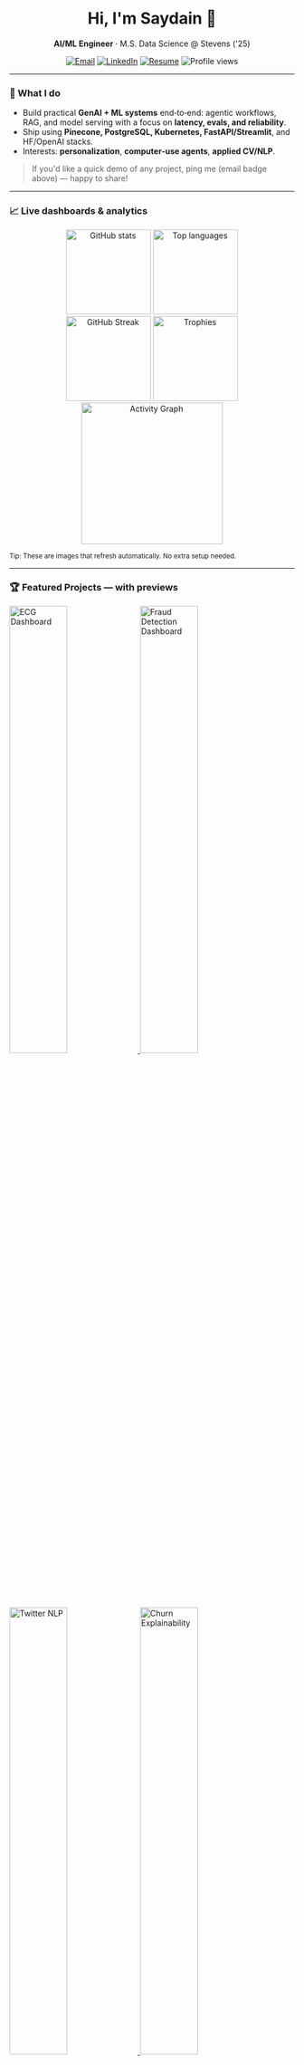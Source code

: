 <h1 align="center">Hi, I'm Saydain 👋</h1>
<p align="center"><b>AI/ML Engineer</b> · M.S. Data Science @ Stevens ('25)</p>
<p align="center">
  <a href="mailto:YOUR_EMAIL_HERE"><img alt="Email" src="https://img.shields.io/badge/Email-D14836?style=for-the-badge&logo=gmail&logoColor=white"></a>
  <a href="LINKEDIN_URL_HERE" target="_blank"><img alt="LinkedIn" src="https://img.shields.io/badge/LinkedIn-0A66C2?style=for-the-badge&logo=linkedin&logoColor=white"></a>
  <a href="RESUME_LINK_HERE" target="_blank"><img alt="Resume" src="https://img.shields.io/badge/Resume-6f42c1?style=for-the-badge&logo=readthedocs&logoColor=white"></a>
  <img alt="Profile views" src="https://komarev.com/ghpvc/?username=saydainsk&style=for-the-badge"/>
</p>

---

### 🚀 What I do

* Build practical **GenAI + ML systems** end‑to‑end: agentic workflows, RAG, and model serving with a focus on **latency, evals, and reliability**.
* Ship using **Pinecone, PostgreSQL, Kubernetes, FastAPI/Streamlit**, and HF/OpenAI stacks.
* Interests: **personalization**, **computer‑use agents**, **applied CV/NLP**.

> If you'd like a quick demo of any project, ping me (email badge above) — happy to share!

---

### 📈 Live dashboards & analytics

<div align="center">

<a href="https://github.com/anuraghazra/github-readme-stats"><img alt="GitHub stats" src="https://github-readme-stats.vercel.app/api?username=saydainsk&show_icons=true&rank_icon=github" height="150"></a> <a href="https://github.com/anuraghazra/github-readme-stats"><img alt="Top languages" src="https://github-readme-stats.vercel.app/api/top-langs/?username=saydainsk&layout=compact&langs_count=8" height="150"></a> <br/> <a href="https://github.com/DenverCoder1/github-readme-streak-stats"><img alt="GitHub Streak" src="https://streak-stats.demolab.com?user=saydainsk" height="150"></a> <a href="https://github.com/ryo-ma/github-profile-trophy"><img alt="Trophies" src="https://github-profile-trophy.vercel.app/?username=saydainsk" height="150"></a> <br/> <a href="https://github.com/Ashutosh00710/github-readme-activity-graph"><img alt="Activity Graph" src="https://github-readme-activity-graph.vercel.app/graph?username=saydainsk" height="250"></a>

</div>

<sub>Tip: These are images that refresh automatically. No extra setup needed.</sub>

---

### 🏆 Featured Projects — with previews

<p>
  <a href="https://github.com/saydainsk/ECG-Heart-Beat-Classification">
    <img src="assets/ecg-dashboard.png" alt="ECG Dashboard" width="45%"/>
  </a>
  <a href="https://github.com/saydainsk/Credit-Card-Fraud-Predictive-System">
    <img src="assets/fraud-dashboard.png" alt="Fraud Detection Dashboard" width="45%"/>
  </a>
</p>
<p>
  <a href="https://github.com/saydainsk/Twitter-Data-Sentimental-Analysis">
    <img src="assets/twitter-nlp.png" alt="Twitter NLP" width="45%"/>
  </a>
  <a href="https://github.com/saydainsk/Telecom-Churn-Prediction-with-PCA-and-Logistic-Regression">
    <img src="assets/churn-explain.png" alt="Churn Explainability" width="45%"/>
  </a>
</p>
<p>
  <a href="https://github.com/saydainsk/Agent-S">
    <img src="assets/agent-s-demo.gif" alt="Agent-S GUI Agent Demo" width="45%"/>
  </a>
  <a href="https://github.com/saydainsk/USC-Healthcare-Hackathon">
    <img src="assets/health-analytics.png" alt="Healthcare Analytics" width="45%"/>
  </a>
</p>

<sub>📂 Put PNG/GIF screenshots in <code>/assets</code> with the same names to light up the gallery (or rename here).</sub>

---

### 📚 Case studies (fast reads)

<details>
<summary><b>ECG Heartbeat Classification</b> — Arrhythmia detection with classic ML + NN</summary>

* **Problem:** Detect abnormal heartbeats from ECG segments (imbalanced classes).
* **Approach:** Feature engineering (RR intervals, morphology) → baseline models (LR, RF) → tuned XGBoost + simple NN → threshold tuning and cost‑sensitive evals.
* **Highlights:** >XX% F1 on minority class; calibration for clinical interpretability; clean EDA and error analysis.
* **Stack:** Python, scikit‑learn, XGBoost, NumPy, Pandas, Matplotlib.

```mermaid
flowchart LR
  A[Raw ECG] --> B[Preprocess & Segment]
  B --> C[Feature Eng]
  C --> D{Model Family}
  D -->|XGBoost| E[Train]
  D -->|NN| E
  E --> F[Eval: F1/ROC/PR]
  F --> G[Threshold/Calibrate]
```

</details>

<details>
<summary><b>Credit Card Fraud Predictive System</b> — End‑to‑end imbalanced learning</summary>

* **Problem:** Real‑time fraud detection under severe class imbalance.
* **Approach:** Robust preprocessing → stratified CV → cost‑sensitive models (XGB/LightGBM) → threshold search for business cost.
* **Highlights:** Lift at top‑k, PR‑AUC gains vs baseline, clear notebook + slides.
* **Stack:** Python, scikit‑learn, XGBoost, imbalanced‑learn.

```mermaid
flowchart LR
  A[Transactions Stream] --> B[Feature Store]
  B --> C[Model Serve]
  C --> D[Decision: Flag/Hold]
  D --> E[Analyst Review]
```

</details>

<details>
<summary><b>Agent‑S Experiments</b> — Multi‑agent GUI automation for mobile QA</summary>

* **Problem:** Automate Android UI tasks (Wi‑Fi toggles, calendar events) with tool‑using agents.
* **Approach:** Planner → Executor → Verifier loop; structured logs; replayable tests; visual renderer.
* **Highlights:** Self‑check + recovery, modular tasks (`settings_wifi`, `calendar_create`).
* **Stack:** Python, asyncio, PIL, custom in‑memory AndroidEnv.

```mermaid
sequenceDiagram
  participant Planner
  participant Executor
  participant Env as AndroidEnv
  participant Verifier
  Planner->>Executor: Plan actions
  Executor->>Env: Tap/Type/Swipe
  Env-->>Executor: New UI state
  Executor->>Verifier: Trace + screenshot
  Verifier-->>Planner: Pass/Retry hint
```

</details>

---

### 🧰 Tech I use

<p>
  <img alt="Python" src="https://img.shields.io/badge/Python-3776AB?logo=python&logoColor=white"> 
  <img alt="PyTorch" src="https://img.shields.io/badge/PyTorch-EE4C2C?logo=pytorch&logoColor=white">
  <img alt="TensorFlow" src="https://img.shields.io/badge/TensorFlow-FF6F00?logo=tensorflow&logoColor=white">
  <img alt="scikit-learn" src="https://img.shields.io/badge/scikit--learn-F7931E?logo=scikitlearn&logoColor=white">
  <img alt="Transformers" src="https://img.shields.io/badge/HuggingFace-FFD21E?logo=huggingface&logoColor=black">
  <img alt="LangChain" src="https://img.shields.io/badge/LangChain-1C3C3C?logo=chainlink&logoColor=white">
  <img alt="Pinecone" src="https://img.shields.io/badge/Pinecone-0F9D58?logo=pinecone&logoColor=white">
  <img alt="PostgreSQL" src="https://img.shields.io/badge/PostgreSQL-4169E1?logo=postgresql&logoColor=white">
  <img alt="Kafka" src="https://img.shields.io/badge/Apache%20Kafka-231F20?logo=apachekafka&logoColor=white">
  <img alt="Redis" src="https://img.shields.io/badge/Redis-DC382D?logo=redis&logoColor=white">
  <img alt="Docker" src="https://img.shields.io/badge/Docker-2496ED?logo=docker&logoColor=white">
  <img alt="Kubernetes" src="https://img.shields.io/badge/Kubernetes-326CE5?logo=kubernetes&logoColor=white">
  <img alt="FastAPI" src="https://img.shields.io/badge/FastAPI-009688?logo=fastapi&logoColor=white">
  <img alt="Streamlit" src="https://img.shields.io/badge/Streamlit-FF4B4B?logo=streamlit&logoColor=white">
  <img alt="Airflow" src="https://img.shields.io/badge/Apache%20Airflow-017CEE?logo=apacheairflow&logoColor=white">
  <img alt="Pandas" src="https://img.shields.io/badge/Pandas-150458?logo=pandas&logoColor=white">
  <img alt="NumPy" src="https://img.shields.io/badge/NumPy-013243?logo=numpy&logoColor=white">
  <img alt="Git" src="https://img.shields.io/badge/Git-F05032?logo=git&logoColor=white">
  <img alt="Linux" src="https://img.shields.io/badge/Linux-FCC624?logo=linux&logoColor=black">
</p>

---

### 🧪 How I build (signals of rigor)

* **Evals-first:** simple golden sets + regression tests for RAG/agents.
* **Latency budgets:** measure p95/p99 end‑to‑end; profile token/IO hotspots.
* **Ops:** containerized services, health probes, structured logs, small PRs.

---

### 📬 Get in touch

* Email: **saydains786@gmail.com**
* LinkedIn: **https://www.linkedin.com/in/saydain-sheikh/**
* Open to: **AI/ML Engineer, Data Scientist** roles · NYC/Remote (update as needed)

---
